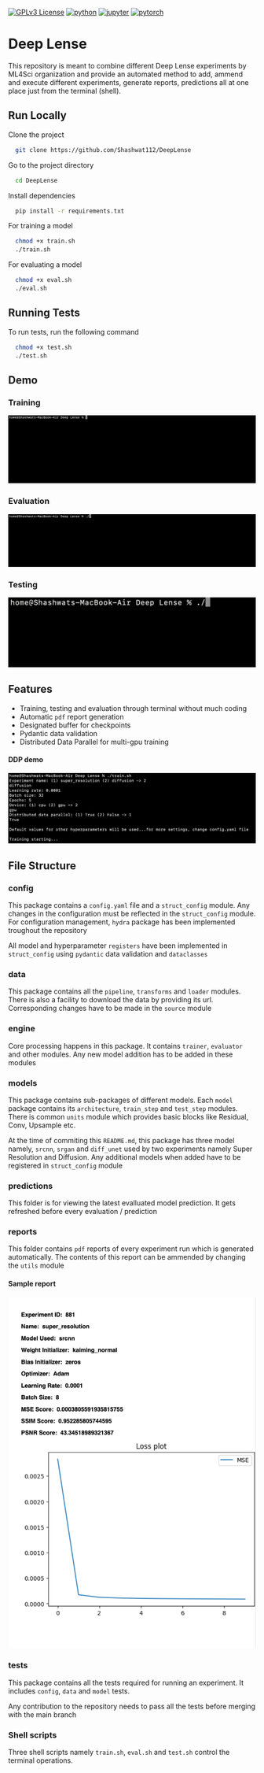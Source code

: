 
[![GPLv3 License](https://img.shields.io/badge/License-GPL%20v3-yellow.svg)](https://opensource.org/licenses/)
[![python](https://img.shields.io/badge/Python-3.10-3776AB.svg?style=flat&logo=python&logoColor=white)](https://www.python.org)
[![jupyter](https://img.shields.io/badge/Jupyter-Lab-F37626.svg?style=flat&logo=Jupyter)](https://jupyterlab.readthedocs.io/en/stable)
[![pytorch](https://img.shields.io/badge/PyTorch-2.0-EE4C2C.svg?style=flat&logo=pytorch)](https://pytorch.org)





# Deep Lense

This repository is meant to combine different Deep Lense experiments by ML4Sci organization and provide an automated method to add, ammend and execute different experiments, generate reports, predictions all at one place just from the terminal (shell).
## Run Locally

Clone the project

```bash
  git clone https://github.com/Shashwat112/DeepLense
```

Go to the project directory

```bash
  cd DeepLense
```

Install dependencies

```bash
  pip install -r requirements.txt
```

For training a model

```bash
  chmod +x train.sh
  ./train.sh
```

For evaluating a model

```bash
  chmod +x eval.sh
  ./eval.sh
```


## Running Tests

To run tests, run the following command

```bash
  chmod +x test.sh
  ./test.sh
```


## Demo

### Training

![gif](miscellaneous/train_demo.gif)

### Evaluation

![gif](miscellaneous/eval_demo.gif)

### Testing

![gif](miscellaneous/test_demo.gif)


## Features

- Training, testing and evaluation through terminal without much coding
- Automatic ```pdf``` report generation
- Designated buffer for checkpoints
- Pydantic data validation
- Distributed Data Parallel for multi-gpu training

#### DDP demo

![screenshot](miscellaneous/ddp_demo.png)


## File Structure

### config

This package contains a ```config.yaml``` file and a ```struct_config``` module. Any changes in the configuration must be reflected in the ```struct_config``` module. For configuration management, ```hydra``` package has been implemented troughout the repository

All model and hyperparameter ```registers``` have been implemented in ```struct_config``` using ```pydantic``` data validation and ```dataclasses```

###  data

This package contains all the ```pipeline```, ```transforms``` and ```loader``` modules. There is also a facility to download the data by providing its url. Corresponding changes have to be made in the ```source``` module

### engine

Core processing happens in this package. It contains ```trainer```, ```evaluator``` and other modules. Any new model addition has to be added in these modules

### models 

This package contains sub-packages of different models. Each ```model``` package contains its ```architecture```, ```train_step``` and ```test_step``` modules. There is common ```units``` module which provides basic blocks like Residual, Conv, Upsample etc.

At the time of commiting this ```README.md```, this package has three model namely, ```srcnn```, ```srgan``` and ```diff_unet``` used by two experiments namely Super Resolution and Diffusion. Any additional models when added have to be registered in ```struct_config``` module

### predictions

This folder is for viewing the latest evalluated model prediction. It gets refreshed before every evaluation / prediction

### reports

This folder contains ```pdf``` reports of every experiment run which is generated automatically. The contents of this report can be ammended by changing the ```utils``` module

#### Sample report

![pdf](miscellaneous/report_demo.png)

### tests 

This package contains all the tests required for running an experiment. It includes ```config```, ```data``` and ```model``` tests. 

Any contribution to the repository needs to pass all the tests before merging with the main branch

### Shell scripts

Three shell scripts namely ```train.sh```, ```eval.sh``` and ```test.sh``` control the terminal operations.